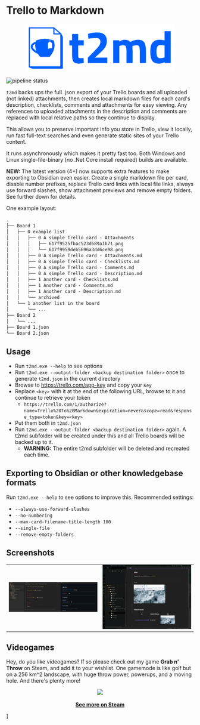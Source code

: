 
# Trello to Markdown

<p align="center">
  <img src="images/t2md logo.png" width=400>
</p>

![pipeline status](https://github.com/GSGBen/t2md/actions/workflows/build-test.yml/badge.svg)

`t2md` backs ups the full .json export of your Trello boards and all uploaded (not linked) attachments, then creates local markdown files for each card's description, checklists, comments and attachments for easy viewing. Any references to uploaded attachments in the description and comments are replaced with local relative paths so they continue to display. 

This allows you to preserve important info you store in Trello, view it locally, run fast full-text searches and even generate static sites of your Trello content.

It runs asynchronously which makes it pretty fast too. Both Windows and Linux single-file-binary (no .Net Core install required) builds are available.

**NEW:** The latest version (4+) now supports extra features to make exporting to Obsidian even easier. Create a single markdown file per card, disable number prefixes, replace Trello card links with local file links, always use forward slashes, show attachment previews and remove empty folders. See further down for details.

One example layout:

```
.
├── Board 1
│   ├── 0 example list
│   │   ├── 0 A simple Trello card - Attachments
│   │   │   ├── 617f9525fbac523d689a1b71.png
│   │   │   └── 617f9959deb5696a3dd6ce98.png
│   │   ├── 0 A simple Trello card - Attachments.md
│   │   ├── 0 A simple Trello card - Checklists.md
│   │   ├── 0 A simple Trello card - Comments.md
│   │   ├── 0 A simple Trello card - Description.md
│   │   ├── 1 Another card - Checklists.md
│   │   ├── 1 Another card - Comments.md
│   │   ├── 1 Another card - Description.md
│   │   └── archived
│   └── 1 another list in the board
│       └── ...
├── Board 2
│   └── ...
├── Board 1.json
└── Board 2.json
```

## Usage

- Run `t2md.exe --help` to see options
- Run `t2md.exe --output-folder <backup destination folder>` once to generate `t2md.json` in the current directory
- Browse to https://trello.com/app-key and copy your `Key`
- Replace `<key>` with it at the end of the following URL, browse to it and continue to retrieve your token
  - `https://trello.com/1/authorize?name=Trello%20To%20Markdown&expiration=never&scope=read&response_type=token&key=<key>`
- Put them both in `t2md.json`
- Run `t2md.exe --output-folder <backup destination folder>` again.
  A t2md subfolder will be created under this and all Trello boards will be backed up to it.
  - **WARNING:** The entire t2md subfolder will be deleted and recreated each time.

## Exporting to Obsidian or other knowledgebase formats

Run `t2md.exe --help` to see options to improve this. Recommended settings: 

- `--always-use-forward-slashes`
- `--no-numbering`
- `--max-card-filename-title-length 100`
- `--single-file`
- `--remove-empty-folders`

## Screenshots

<table>
  <tr>
    <td><a href="images/2022-09-23-17-16-21.png"><img src="images/2022-09-23-17-16-21.png"></a></td>
    <td><a href="images/2022-09-23-17-21-41.png"><img src="images/2022-09-23-17-21-41.png"></a></td>
  </tr>
</table>

## Videogames

Hey, do you like videogames? If so please check out my game **Grab n' Throw** on Steam, and add it to your wishlist. One gamemode is like golf but on a 256 km^2 landscape, with huge throw power, powerups, and a moving hole. And there's plenty more!

<p align="center">
  <a href=https://store.steampowered.com/app/1813590/Grab_n_Throw/?utm_source=github_t2md>
    <img src="images/throwing%203.gif">
  </a>
</p>

<p style="text-align: center; font-weight: bold"><a href="https://store.steampowered.com/app/1813590/Grab_n_Throw/?utm_source=github_t2md">See more on Steam</a></p>]

